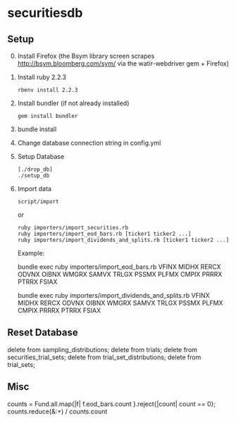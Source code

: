 securitiesdb
============

## Setup

0. Install Firefox (the Bsym library screen scrapes http://bsym.bloomberg.com/sym/ via the watir-webdriver gem + Firefox)

1. Install ruby 2.2.3
   ```
   rbenv install 2.2.3
   ```

2. Install bundler (if not already installed)
   ```
   gem install bundler
   ```
3. bundle install
4. Change database connection string in config.yml
5. Setup Database
   ```
   [./drop_db]
   ./setup_db
   ```

6. Import data
   ```
   script/import
   ```
   or
   ```
   ruby importers/import_securities.rb
   ruby importers/import_eod_bars.rb [ticker1 ticker2 ...]
   ruby importers/import_dividends_and_splits.rb [ticker1 ticker2 ...]
   ```

   Example:

   bundle exec ruby importers/import_eod_bars.rb VFINX MIDHX RERCX ODVNX OIBNX WMGRX SAMVX TRLGX PSSMX PLFMX CMPIX PRRRX PTRRX FSIAX

   bundle exec ruby importers/import_dividends_and_splits.rb VFINX MIDHX RERCX ODVNX OIBNX WMGRX SAMVX TRLGX PSSMX PLFMX CMPIX PRRRX PTRRX FSIAX


## Reset Database

delete from sampling_distributions;
delete from trials;
delete from securities_trial_sets;
delete from trial_set_distributions;
delete from trial_sets;


## Misc

counts = Fund.all.map{|f| f.eod_bars.count }.reject{|count| count == 0}; counts.reduce(&:+) / counts.count
